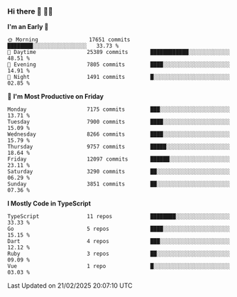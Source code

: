 ### Hi there 👋 🧑‍💻



<!--START_SECTION:waka-->
**I'm an Early 🐤** 

```text
🌞 Morning                17651 commits       ████████░░░░░░░░░░░░░░░░░   33.73 % 
🌆 Daytime                25389 commits       ████████████░░░░░░░░░░░░░   48.51 % 
🌃 Evening                7805 commits        ████░░░░░░░░░░░░░░░░░░░░░   14.91 % 
🌙 Night                  1491 commits        █░░░░░░░░░░░░░░░░░░░░░░░░   02.85 % 
```
📅 **I'm Most Productive on Friday** 

```text
Monday                   7175 commits        ███░░░░░░░░░░░░░░░░░░░░░░   13.71 % 
Tuesday                  7900 commits        ████░░░░░░░░░░░░░░░░░░░░░   15.09 % 
Wednesday                8266 commits        ████░░░░░░░░░░░░░░░░░░░░░   15.79 % 
Thursday                 9757 commits        █████░░░░░░░░░░░░░░░░░░░░   18.64 % 
Friday                   12097 commits       ██████░░░░░░░░░░░░░░░░░░░   23.11 % 
Saturday                 3290 commits        ██░░░░░░░░░░░░░░░░░░░░░░░   06.29 % 
Sunday                   3851 commits        ██░░░░░░░░░░░░░░░░░░░░░░░   07.36 % 
```


**I Mostly Code in TypeScript** 

```text
TypeScript               11 repos            ████████░░░░░░░░░░░░░░░░░   33.33 % 
Go                       5 repos             ████░░░░░░░░░░░░░░░░░░░░░   15.15 % 
Dart                     4 repos             ███░░░░░░░░░░░░░░░░░░░░░░   12.12 % 
Ruby                     3 repos             ██░░░░░░░░░░░░░░░░░░░░░░░   09.09 % 
Vue                      1 repo              █░░░░░░░░░░░░░░░░░░░░░░░░   03.03 % 
```




 Last Updated on 21/02/2025 20:07:10 UTC
<!--END_SECTION:waka-->


